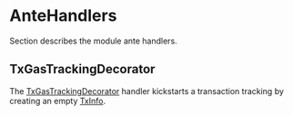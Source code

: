 <!--
order: 2
-->

# AnteHandlers

Section describes the module ante handlers.

## TxGasTrackingDecorator

The [TxGasTrackingDecorator](../ante/tracking.go#L15) handler kickstarts a
transaction tracking by creating an empty [TxInfo](01_state.md#TxInfo).
